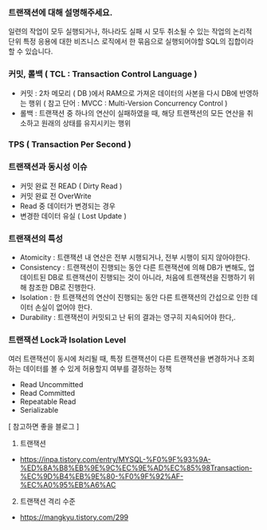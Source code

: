### 트랜잭션에 대해 설명해주세요.

일련의 작업이 모두 실행되거나,
하나라도 실패 시 모두 취소될 수 있는 작업의 논리적 단위
특정 응용에 대한 비즈니스 로직에서 한 묶음으로 실행되어야할 SQL의 집합이라 할 수 있습니다.

### 커밋, 롤백 ( TCL : Transaction Control Language )
- 커밋 : 2차 메모리 ( DB )에서 RAM으로 가져온 데이터의 사본을 다시 DB에 반영하는 행위 ( 참고 단어 : MVCC : Multi-Version Concurrency Control )
- 롤백 : 트랜잭션 중 하나의 연산이 실패하였을 때, 해당 트랜잭션의 모든 연산을 취소하고 원래의 상태를 유지시키는 행위

### TPS ( Transaction Per Second )

### 트랜잭션과 동시성 이슈
- 커밋 완료 전 READ ( Dirty Read )
- 커밋 완료 전 OverWrite
- Read 중 데이터가 변경되는 경우
- 변경한 데이터 유실 ( Lost Update )

### 트랜잭션의 특성
- Atomicity : 트랜잭션 내 연산은 전부 시행되거나, 전부 시행이 되지 않아야한다. 
- Consistency : 트랜잭션이 진행되는 동안 다른 트랜잭션에 의해 DB가 변해도, 업데이트된 DB로 트랜잭션이 진행되는 것이 아니라, 처음에 트랜잭션을 진행하기 위해 참조한 DB로 진행한다.
- Isolation : 한 트랜잭션의 연산이 진행되는 동안 다른 트랜잭션의 간섭으로 인한 데이터 손실이 없어야 한다.
- Durability : 트랜잭션이 커밋되고 난 뒤의 결과는 영구히 지속되어야 한다,.

### 트랜잭션 Lock과 Isolation Level

여러 트랜잭션이 동시에 처리될 때, 
특정 트랜잭션이 다른 트랜잭션을 변경하거나 조회하는 데이터를 볼 수 있게 허용할지 여부를 결정하는 정책

- Read Uncommitted 
- Read Committed 
- Repeatable Read 
- Serializable

[ 참고하면 좋을 블로그 ]
1. 트랜잭션
- https://inpa.tistory.com/entry/MYSQL-%F0%9F%93%9A-%ED%8A%B8%EB%9E%9C%EC%9E%AD%EC%85%98Transaction-%EC%9D%B4%EB%9E%80-%F0%9F%92%AF-%EC%A0%95%EB%A6%AC
2. 트랜잭션 격리 수준 
- https://mangkyu.tistory.com/299
